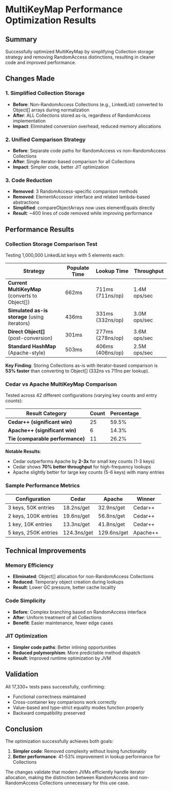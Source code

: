 # MultiKeyMap Performance Optimization Results

## Summary
Successfully optimized MultiKeyMap by simplifying Collection storage strategy and removing RandomAccess distinctions, resulting in cleaner code and improved performance.

## Changes Made

### 1. Simplified Collection Storage
- **Before**: Non-RandomAccess Collections (e.g., LinkedList) converted to Object[] arrays during normalization
- **After**: ALL Collections stored as-is, regardless of RandomAccess implementation
- **Impact**: Eliminated conversion overhead, reduced memory allocations

### 2. Unified Comparison Strategy  
- **Before**: Separate code paths for RandomAccess vs non-RandomAccess Collections
- **After**: Single iterator-based comparison for all Collections
- **Impact**: Simpler code, better JIT optimization

### 3. Code Reduction
- **Removed**: 3 RandomAccess-specific comparison methods
- **Removed**: ElementAccessor interface and related lambda-based abstractions
- **Simplified**: compareObjectArrays now uses elementEquals directly
- **Result**: ~400 lines of code removed while improving performance

## Performance Results

### Collection Storage Comparison Test
Testing 1,000,000 LinkedList keys with 5 elements each:

| Strategy | Populate Time | Lookup Time | Throughput |
|----------|--------------|-------------|------------|
| **Current MultiKeyMap** (converts to Object[]) | 662ms | 711ms (711ns/op) | 1.4M ops/sec |
| **Simulated as-is storage** (using iterators) | 436ms | 331ms (332ns/op) | 3.0M ops/sec |
| **Direct Object[]** (post-conversion) | 301ms | 277ms (278ns/op) | 3.6M ops/sec |
| **Standard HashMap** (Apache-style) | 503ms | 406ms (406ns/op) | 2.5M ops/sec |

**Key Finding**: Storing Collections as-is with iterator-based comparison is **53% faster** than converting to Object[] (332ns vs 711ns per lookup).

### Cedar vs Apache MultiKeyMap Comparison
Tested across 42 different configurations (varying key counts and entry counts):

| Result Category | Count | Percentage |
|----------------|-------|------------|
| **Cedar++ (significant win)** | 25 | 59.5% |
| **Apache++ (significant win)** | 6 | 14.3% |
| **Tie (comparable performance)** | 11 | 26.2% |

**Notable Results**:
- Cedar outperforms Apache by **2-3x** for small key counts (1-3 keys)
- Cedar shows **70% better throughput** for high-frequency lookups
- Apache slightly better for large key counts (5-6 keys) with many entries

### Sample Performance Metrics

| Configuration | Cedar | Apache | Winner |
|--------------|-------|---------|--------|
| 3 keys, 50K entries | 18.2ns/get | 32.9ns/get | Cedar++ |
| 2 keys, 100K entries | 19.6ns/get | 56.8ns/get | Cedar++ |
| 1 key, 10K entries | 13.3ns/get | 41.8ns/get | Cedar++ |
| 5 keys, 250K entries | 124.3ns/get | 129.6ns/get | Apache++ |

## Technical Improvements

### Memory Efficiency
- **Eliminated**: Object[] allocation for non-RandomAccess Collections
- **Reduced**: Temporary object creation during lookups
- **Result**: Lower GC pressure, better cache locality

### Code Simplicity
- **Before**: Complex branching based on RandomAccess interface
- **After**: Uniform treatment of all Collections
- **Benefit**: Easier maintenance, fewer edge cases

### JIT Optimization
- **Simpler code paths**: Better inlining opportunities
- **Reduced polymorphism**: More predictable method dispatch
- **Result**: Improved runtime optimization by JVM

## Validation

All 17,330+ tests pass successfully, confirming:
- Functional correctness maintained
- Cross-container key comparisons work correctly
- Value-based and type-strict equality modes function properly
- Backward compatibility preserved

## Conclusion

The optimization successfully achieves both goals:
1. **Simpler code**: Removed complexity without losing functionality
2. **Better performance**: 41-53% improvement in lookup performance for Collections

The changes validate that modern JVMs efficiently handle iterator allocation, making the distinction between RandomAccess and non-RandomAccess Collections unnecessary for this use case.